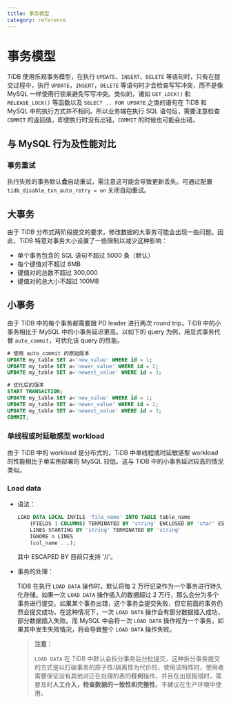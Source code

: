 ```yaml
---
title: 事务模型
category: reference
---
```


# 事务模型

TiDB 使用乐观事务模型，在执行 `UPDATE`、`INSERT`、`DELETE` 等语句时，只有在提交过程中，执行 `UPDATE`，`INSERT`，`DELETE` 等语句时才会检查写写冲突，而不是像 MySQL 一样使用行锁来避免写写冲突。类似的，诸如 `GET_LOCK()` 和 `RELEASE_LOCK()` 等函数以及 `SELECT .. FOR UPDATE` 之类的语句在 TiDB 和 MySQL 中的执行方式并不相同。所以业务端在执行 SQL 语句后，需要注意检查 `COMMIT` 的返回值，即使执行时没有出错，`COMMIT` 的时候也可能会出错。

## 与 MySQL 行为及性能对比

### 事务重试

执行失败的事务默认**会**自动重试，需注意这可能会导致更新丢失。可通过配置 `tidb_disable_txn_auto_retry = on` 关闭自动重试。

## 大事务

由于 TiDB 分布式两阶段提交的要求，修改数据的大事务可能会出现一些问题。因此，TiDB 特意对事务大小设置了一些限制以减少这种影响：

* 单个事务包含的 SQL 语句不超过 5000 条（默认）
* 每个键值对不超过 6MB
* 键值对的总数不超过 300,000
* 键值对的总大小不超过 100MB

## 小事务

由于 TiDB 中的每个事务都需要跟 PD leader 进行两次 round trip，TiDB 中的小事务相比于 MySQL 中的小事务延迟更高。以如下的 query 为例，用显式事务代替 `auto_commit`，可优化该 query 的性能。

```sql
# 使用 auto_commit 的原始版本
UPDATE my_table SET a='new_value' WHERE id = 1;
UPDATE my_table SET a='newer_value' WHERE id = 2;
UPDATE my_table SET a='newest_value' WHERE id = 3;

# 优化后的版本
START TRANSACTION;
UPDATE my_table SET a='new_value' WHERE id = 1;
UPDATE my_table SET a='newer_value' WHERE id = 2;
UPDATE my_table SET a='newest_value' WHERE id = 3;
COMMIT;
```

### 单线程或时延敏感型 workload

由于 TiDB 中的 workload 是分布式的，TiDB 中单线程或时延敏感型 workload 的性能相比于单实例部署的 MySQL 较低。这与 TiDB 中的小事务延迟较高的情況类似。

### Load data

* 语法：

    ```sql
    LOAD DATA LOCAL INFILE 'file_name' INTO TABLE table_name
        {FIELDS | COLUMNS} TERMINATED BY 'string' ENCLOSED BY 'char' ESCAPED BY 'char'
        LINES STARTING BY 'string' TERMINATED BY 'string'
        IGNORE n LINES
        (col_name ...);
    ```

    其中 ESCAPED BY 目前只支持 '/\/\'。

* 事务的处理：

    TiDB 在执行 `LOAD DATA` 操作时，默认将每 2 万行记录作为一个事务进行持久化存储。如果一次 `LOAD DATA` 操作插入的数据超过 2 万行，那么会分为多个事务进行提交。如果某个事务出错，这个事务会提交失败，但它前面的事务仍然会提交成功，在这种情况下，一次 `LOAD DATA` 操作会有部分数据插入成功，部分数据插入失败。而 MySQL 中会将一次 `LOAD DATA` 操作视为一个事务，如果其中发生失败情况，将会导致整个 `LOAD DATA` 操作失败。

    > **注意：**
    >
    > `LOAD DATA` 在 TiDB 中默认会拆分事务后分批提交，这种拆分事务提交的方式是以打破事务的原子性/隔离性为代价的，使用该特性时，使用者需要保证没有其他对正在处理的表的**任何**操作，并且在出现报错时，需要及时**人工介入，检查数据的一致性和完整性**。不建议在生产环境中使用。
